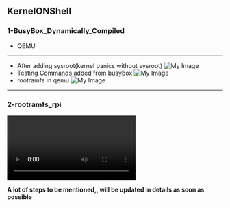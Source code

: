 ## KernelONShell

### 1-BusyBox_Dynamically_Compiled
- QEMU

---
- After adding sysroot(kernel panics without sysroot)
![My Image](/Kernel_Work/1-BusyBox_Dynamically_Compiled/after_adding_sysroot.png)
- Testing Commands added from busybox
![My Image](/Kernel_Work/1-BusyBox_Dynamically_Compiled/testing_added_commands.png)
- rootramfs in qemu
![My Image](/Kernel_Work/1-BusyBox_Dynamically_Compiled/testing_rootramfs.png)
---


### 2-rootramfs_rpi

![My Video](/Kernel_Work/2-rootramfs_rpi/KernelONShell.mp4)

**A lot of steps to be mentioned,, will be updated in details as soon as possible**
